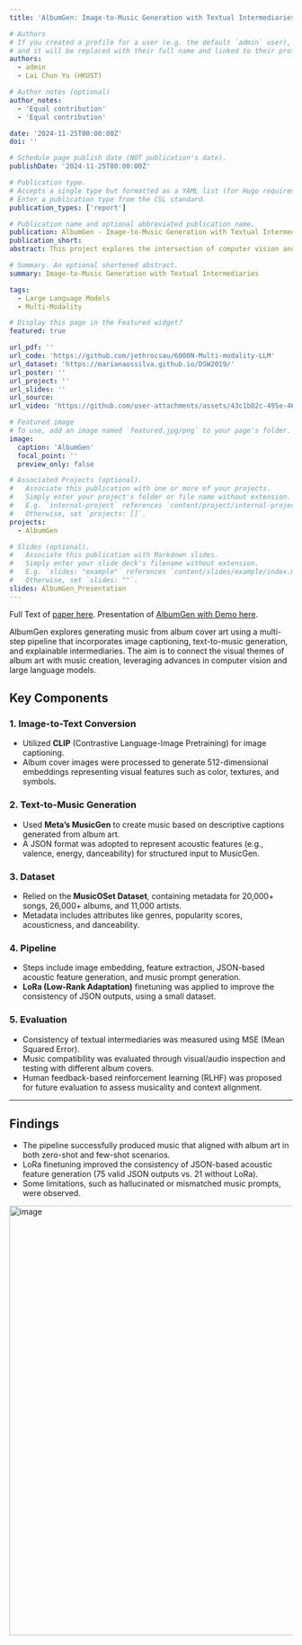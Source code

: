 ```yaml
---
title: 'AlbumGen: Image-to-Music Generation with Textual Intermediaries'

# Authors
# If you created a profile for a user (e.g. the default `admin` user), write the username (folder name) here
# and it will be replaced with their full name and linked to their profile.
authors:
  - admin
  - Lai Chun Yu (HKUST)

# Author notes (optional)
author_notes:
  - 'Equal contribution'
  - 'Equal contribution'

date: '2024-11-25T00:00:00Z'
doi: ''

# Schedule page publish date (NOT publication's date).
publishDate: '2024-11-25T00:00:00Z'

# Publication type.
# Accepts a single type but formatted as a YAML list (for Hugo requirements).
# Enter a publication type from the CSL standard.
publication_types: ['report']

# Publication name and optional abbreviated publication name.
publication: AlbumGen - Image-to-Music Generation with Textual Intermediaries
publication_short:
abstract: This project explores the intersection of computer vision and music generation by utilizing image captioning models on album cover art and employing text-to-music generation models, such as MusicGen, to create music based on these captions. By training a model to generate descriptive captions from album covers, we aim to develop a system that automatically produces music aligned with the visual themes of album artwork. This innovative approach opens new avenues for creative AI-assisted music production.

# Summary. An optional shortened abstract.
summary: Image-to-Music Generation with Textual Intermediaries

tags:
  - Large Language Models
  - Multi-Modality

# Display this page in the Featured widget?
featured: true

url_pdf: ''
url_code: 'https://github.com/jethrocsau/6000N-Multi-modality-LLM'
url_dataset: 'https://marianaossilva.github.io/DSW2019/'
url_poster: ''
url_project: ''
url_slides: ''
url_source: 
url_video: 'https://github.com/user-attachments/assets/43c1b02c-495e-46ff-b63e-791a9f0dc464'

# Featured image
# To use, add an image named `featured.jpg/png` to your page's folder.
image:
  caption: 'AlbumGen'
  focal_point: ''
  preview_only: false

# Associated Projects (optional).
#   Associate this publication with one or more of your projects.
#   Simply enter your project's folder or file name without extension.
#   E.g. `internal-project` references `content/project/internal-project/index.md`.
#   Otherwise, set `projects: []`.
projects:
  - AlbumGen

# Slides (optional).
#   Associate this publication with Markdown slides.
#   Simply enter your slide deck's filename without extension.
#   E.g. `slides: "example"` references `content/slides/example/index.md`.
#   Otherwise, set `slides: ""`.
slides: AlbumGen_Presentation
---
```

Full Text of [paper here](./paper.pdf).
Presentation of [AlbumGen with Demo here](./AlbumGen_Presentation.pdf).

AlbumGen explores generating music from album cover art using a multi-step pipeline that incorporates image captioning, text-to-music generation, and explainable intermediaries. The aim is to connect the visual themes of album art with music creation, leveraging advances in computer vision and large language models.

## **Key Components**

### 1. **Image-to-Text Conversion**
- Utilized **CLIP** (Contrastive Language-Image Pretraining) for image captioning.
- Album cover images were processed to generate 512-dimensional embeddings representing visual features such as color, textures, and symbols.

### 2. **Text-to-Music Generation**
- Used **Meta’s MusicGen** to create music based on descriptive captions generated from album art.
- A JSON format was adopted to represent acoustic features (e.g., valence, energy, danceability) for structured input to MusicGen.

### 3. **Dataset**
- Relied on the **MusicOSet Dataset**, containing metadata for 20,000+ songs, 26,000+ albums, and 11,000 artists.
- Metadata includes attributes like genres, popularity scores, acousticness, and danceability.

### 4. **Pipeline**
- Steps include image embedding, feature extraction, JSON-based acoustic feature generation, and music prompt generation.
- **LoRa (Low-Rank Adaptation)** finetuning was applied to improve the consistency of JSON outputs, using a small dataset.

### 5. **Evaluation**
- Consistency of textual intermediaries was measured using MSE (Mean Squared Error).
- Music compatibility was evaluated through visual/audio inspection and testing with different album covers.
- Human feedback-based reinforcement learning (RLHF) was proposed for future evaluation to assess musicality and context alignment.

---

## **Findings**
- The pipeline successfully produced music that aligned with album art in both zero-shot and few-shot scenarios.
- LoRa finetuning improved the consistency of JSON-based acoustic feature generation (75 valid JSON outputs vs. 21 without LoRa).
- Some limitations, such as hallucinated or mismatched music prompts, were observed.

<img width="764" alt="image" src="https://github.com/user-attachments/assets/012f71c7-fa00-4ca7-809f-34b8607b4c72" />


